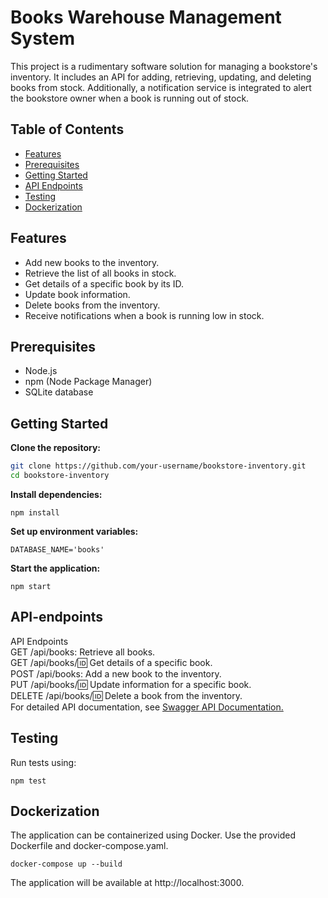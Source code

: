 # Books Warehouse Management System

This project is a rudimentary software solution for managing a bookstore's inventory. It includes an API for adding, retrieving, updating, and deleting books from stock. Additionally, a notification service is integrated to alert the bookstore owner when a book is running out of stock.

## Table of Contents

- [Features](#features)
- [Prerequisites](#prerequisites)
- [Getting Started](#getting-started)
- [API Endpoints](#api-endpoints)
- [Testing](#testing)
- [Dockerization](#dockerization)

## Features

- Add new books to the inventory.
- Retrieve the list of all books in stock.
- Get details of a specific book by its ID.
- Update book information.
- Delete books from the inventory.
- Receive notifications when a book is running low in stock.

## Prerequisites

- Node.js
- npm (Node Package Manager)
- SQLite database

## Getting Started

**Clone the repository:**

   ```bash
   git clone https://github.com/your-username/bookstore-inventory.git
   cd bookstore-inventory
   ```
**Install dependencies:**
```node
npm install
```
**Set up environment variables:**
```node
DATABASE_NAME='books'
```
**Start the application:**
```node
npm start
```

## API-endpoints
API Endpoints <br />
GET /api/books: Retrieve all books. <br />
GET /api/books/:id: Get details of a specific book. <br />
POST /api/books: Add a new book to the inventory. <br />
PUT /api/books/:id: Update information for a specific book. <br />
DELETE /api/books/:id: Delete a book from the inventory. <br />
For detailed API documentation, see <a href="http://localhost:3000/api-docs" target="_blank">Swagger API Documentation.</a> <br />

## Testing

Run tests using:
```node
npm test
```

## Dockerization
The application can be containerized using Docker. Use the provided Dockerfile and docker-compose.yaml.
```
docker-compose up --build
```

The application will be available at http://localhost:3000.
